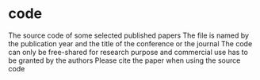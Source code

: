 # code
The source code of some selected published papers
The file is named by the publication year and the title of the conference or the journal
The code can only be free-shared for research purpose and commercial use has to be granted by the authors
Please cite the paper when using the source code
